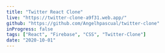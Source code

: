 ```yaml
---
title: "Twitter React Clone"
live: "https://twitter-clone-a9f31.web.app/"
github: "https://github.com/Angelhpascual/twitter-clone"
inProgress: false
tags: ["React", "Firebase", "CSS", "Twitter-Clone"]
date: "2020-10-01"
---
```

